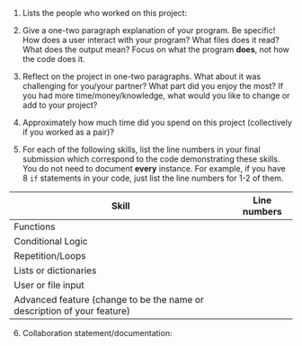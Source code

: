 1. Lists the people who worked on this project:

2. Give a one-two paragraph explanation of your program.  Be specific! How does a user interact with your program?  What files does it read? What does the output mean?  Focus on what the program **does**, not how the code does it.

3. Reflect on the project in one-two paragraphs.  What about it was challenging for you/your partner?  What part did you enjoy the most?  If you had more time/money/knowledge, what would you like to change or add to your project?

4. Approximately how much time did you spend on this project (collectively if you worked as a pair)?

5. For each of the following skills, list the line numbers in your final submission which correspond to the code demonstrating these skills.  You do not need to document **every** instance.  For example, if you have 8 `if` statements in your code, just list the line numbers for 1-2 of them.

| Skill  | Line numbers  |
|----|---|
|Functions|   |
|Conditional Logic|   |
|Repetition/Loops|   | 
|Lists or dictionaries| |
|User or file input | | 
|Advanced feature (change to be the name or description of your feature)|  |

6. Collaboration statement/documentation:
